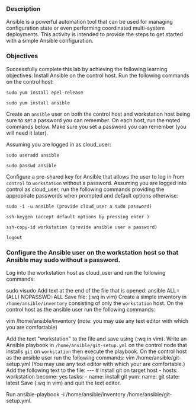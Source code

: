 ### Description
Ansible is a powerful automation tool that can be used for managing configuration state or even performing coordinated multi-system deployments. This activity is intended to provide the steps to get started with a simple Ansible configuration.

### Objectives
Successfully complete this lab by achieving the following learning objectives:
Install Ansible on the control host.
Run the following commands on the control host:
```
sudo yum install epel-release

sudo yum install ansible
```
Create an `ansible` user on both the control host and workstation host being sure to set a password you can remember.
On each host, run the noted commands below. Make sure you set a password you can remember (you will need it later).

Assuming you are logged in as cloud_user:
```
sudo useradd ansible

sudo passwd ansible
```
Configure a pre-shared key for Ansible that allows the user to log in from `control` to `workstation` without a password.
Assuming you are logged into control as cloud_user, run the following commands providing the appropirate passwords when prompted and default options otherwise:
```
sudo -i -u ansible (provide cloud_user a sudo password)

ssh-keygen (accept default options by pressing enter )

ssh-copy-id workstation (provide ansible user a password)

logout
```

### Configure the Ansible user on the workstation host so that Ansible may sudo without a password.

Log into the workstation host as cloud_user and run the following commands:


sudo visudo
Add text at the end of the file that is opened:
ansible ALL=(ALL) NOPASSWD: ALL
Save file:
(:wq in vim)
Create a simple inventory in `/home/ansible/inventory` consisting of only the `workstation` host.
On the control host as the ansible user run the following commands:

vim /home/ansible/inventory (note: you may use any text editor with which you are comfortable)

Add the text "workstation" to the file and save using (:wq in vim).
Write an Ansible playbook in `/home/ansible/git-setup.yml` on the control node that installs `git` on `workstation` then execute the playbook.
On the control host as the ansible user run the following commands:
vim /home/ansible/git-setup.yml (You may use any text editor with which your are comfortable.)
Add the following text to the file:
    --- # install git on target host
    - hosts: workstation
      become: yes
      tasks:
      - name: install git
        yum:
          name: git
          state: latest
Save (:wq in vim) and quit the text editor.

Run ansible-playbook -i /home/ansible/inventory /home/ansible/git-setup.yml.